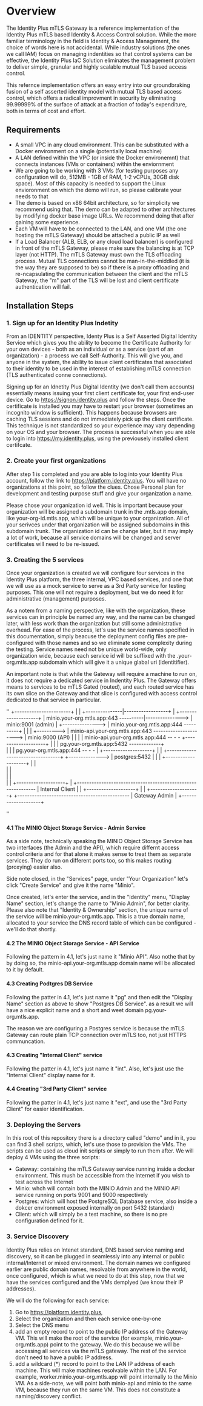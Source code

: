 # Overview
The Identity Plus mTLS Gateway is a reference implementation of the Identity Plus mTLS based Identity & Access Control solution. While the more familiar terminology in the field is Identity & Access Management, the choice of words here is not accidental. While industry solutions (the ones we call IAM) focus on managing indentities so that control systems can be effective, the Identity Plus IaC Solution eliminates the management problem to deliver simple, granular and highly scalable mutual TLS based access control.

This refernce implementation offers an easy entry into our groundbraking fusion of a self asserted identity model with mutual TLS based access control, which offers a radical improvment in security by eliminating 99.99999% of the surface of attack at a fraction of today's expenditure, both in terms of cost and effort.

## Requirements

- A small VPC in any cloud environment. This can be substituted with a Docker environment on a single (potentially local machine)
- A LAN defined within the VPC (or inside the Docker environemnt) that connects instances (VMs or containers) within the enviornment
- We are going to be working with 3 VMs (for testing purposes any configuration will do, 512MB - 1GB of RAM, 1-2 vCPUs, 30GB disk space). Most of this capacity is needed to support the Linux envioronment on which the demo will run, so please calibrate your needs to that
- The demo is based on x86 64bit architecture, so for simplicity we recommend using that. The demo can be adapted to other architectures by modifying docker base image URLs. We recommend doing that after gaining some experience.
- Each VM will have to be connected to the LAN, and one VM (the one hosting the mTLS Gateway) should be attached a public IP as well
- If a Load Balancer (ALB, ELB, or any cloud load balancer) is configured in front of the mTLS Gateway, please make sure the balancing is at TCP layer (not HTTP). The mTLS Gateway must own the TLS offloading process. Mutual TLS connections cannot be man-in-the-middled (it is the way they are supposed to be) so if there is a proxy offloading and re-ncapsulating the communication between the client and the mTLS Gateway, the "m" part of the TLS will be lost and client certificate authentication will fail.

## Installation Steps

### 1. Sign up for an Identity Plus Indetity

From an IDENTITY perspective, Identy Plus is a Self Asserted Digital Identity Service which gives you the ability to become the Certificate Authority for your own devices - both as an individual or as a service (part of an organization) - a process we call Self-Authority. This will give you, and anyone in the system, the ability to issue client certificates that associated to their identity to be used in the interest of establishing mTLS connection (TLS authenticated conne connections). 

Signing up for an Idnetity Plus Digital Identity (we don't call them accounts) essentially means issuing your first client certificate for, your first end-user device. Go to https://signon.identity.plus and follow the steps. Once the certificate is installed you may have to restart your browser (sometimes an incognito window is sufficient). This happens because browsers are caching TLS sessions and do not immediately pick up the client certificate. This technique is not standardized so your experience may vary depending on your OS and your browser. The process is successful when you are able to login into https://my.identity.plus, using the previousely installed client certifcate.

### 2. Create your first organizations

After step 1 is completed and you are able to log into your Identity Plus account, follow the link to https://platform.identity.plus. You will have no organizations at this point, so follow the clues. Chose Personal plan for development and testing purpose stuff and give your organization a name.

Please chose your organization id well. This is important because your organization will be assigned a subdomain trunk in the .mtls.app domain, like your-org-id.mtls.app, which will be unique to your organization. All of your serivces under that organization will be assigned subdomains in this subdomain trunk. The organization id can be change later, but it may imply a lot of work, because all service domains will be changed and server certificates will need to be re-issued.

### 3. Creating the 5 services

Once your organization is created we will configure four services in the Identity Plus platform, the three internal, VPC based services, and one that we will use as a mock service to serve as a 3rd Party service for testing purposes. This one will not require a deployment, but we do need it for administrative (management) purposes.

As a notem from a naming perspective, like with the organization, these services can in principle be named any way, and the name can be changed later, with less work than the organization but still some administrative overhead. For ease of the process, let's use the service names specified in this documentation, simply beacuse the deployment config files are pre-configured with those names and so we eliminate some complexity during the testing. Service names need not be unique world-wide, only organization wide, because each service id will be suffixed with the .your-org.mtls.app subdomain which will give it a unique glabal uri (identitifier).

An important note is that while the Gateway will require a machine to run on, it does not require a dedicated service in Indentity Plus. The Gateway offers means to services to be mTLS Gated (routed), and each routed service has its own slice on the Gateway and that slice is configured with access control dedicated to that service in particular. 

''
                                      +-----------------------+
                                      |                       |
                      +---------------|------------------+    |                  +--------------------+
                      | minio.your-org.mtls.app:443 ----------|--------------->  | minio:9001 (admin) |
   +--------------->  | minio.your-org.mtls.app:444 ----------+                  |                    |
   |     +--------->  | minio-api.your-org.mtls.app:443 ---------------------->  | minio:9000 (API)   |
   |     |            | minio-api.your-org.mtls.app:444 -- -  -                  +--------------------+
   |     |            | pg.your-org.mtls.app:5432 -------------+      
   |     |            | pg.your-org.mtls.app:444 -- -  -       |                 +--------------------+
   |     |            +----------------------------------+     +-------------->  | postgres:5432      |
   |     |                                                                       +--------------------+
   |     |                                                        
   |     |                                                                       
   |     |                          
   |     |                                                              +--------------------+
   |     +------------------------------------------------------------- | Internal Client    |
   |                                                                    +--------------------+
   |
   |                                               +--------------------+
   +---------------------------------------------- | Gateway Admin      |
                                                   +--------------------+

''

#### 4.1 The MINIO Object Storage Service - Admin Service

As a side note, technically speaking the MINIO Object Storage Service has two interfaces (the Admin and the API), which require differnt access control criteria and for that alone it makes sense to treat them as separate services. They do run on different ports too, so this makes routing (proxying) easier also.  

Side note closed, in the "Services" page, under "Your Organization" let's click "Create Service" and give it the name "Minio".

Once created, let's enter the service, and in the "Identity" menu, "Display Name" section, let's change the name to "Minio Admin", for better clarity. Please also note that "Identity & Ownership" section, the unique name of the service will be minio.your-org.mtls.app. This is a true domain name, allocated to your service the DNS record table of which can be configured - we'll do that shortly.

#### 4.2 The MINIO Object Storage Service - API Service

Following the pattern in 4.1, let's just name it "Minio API". Also nothe that by by doing so, the minio-api.your-org.mtls.app domain name will be allocated to it by default.

#### 4.3 Creating Podtgres DB Service

Following the patter in 4.1, let's just name it "pg" and then edit the "Display Name" section as above to show "Postgres DB Service". as a result we will have a nice explicit name and a short and weet domain pg.your-org.mtls.app.

The reason we are configuring a Postgres service is because the mTLS Gateway can route plain TCP connection over mTLS too, not just HTTPS communcation.

#### 4.3 Creating "Internal Client" service

Following the patter in 4.1, let's just name it "int". Also, let's just use the "Internal Client" display name for it.

#### 4.4 Creating "3rd Party Client" service

Following the patter in 4.1, let's just name it "ext", and use the "3rd Party Client" for easier identification.

### 3. Deploying the Servers

In this root of this repository there is a directory called "demo" and in it, you can find 3 shell scripts, which, let's use those to provision the VMs. The scripts can be used as cloud init scripts or simply to run them after. We will deploy 4 VMs using the three scripts:

* Gateway: containing the mTLS Gateway service running inside a docker environment. This mush be accessible from the Internet if you wish to test across the Internet
* Minio: whch will contain both the MINIO Admin and the MINIO API service running on ports 9001 and 9000 respectively
* Postgres: which will host the PostgreSQL Database service, also inside a dokcer environment exposed internally on port 5432 (standard)
* Client: which will simply be a test machine, so there is no pre configuration defined for it.

### 3. Service Discovery

Identity Plus relies on Intenet standard, DNS based service naming and discovery, so it can be plugged in seamlessly into any internal or public internal/Internet or mixed environment. The domain names we configured earlier are public domain names, resolvable from anywhere in the world, once configured, which is what we need to do at this step, now that we have the services configured and the VMs demplyed (we know their IP addresses).

We will do the following for each service:

1. Go to https://platform.identity.plus,
2. Select the organization and then each service one-by-one
3. Select the DNS menu
4. add an empty record to point to the public IP address of the Gateway VM. This will make the root of the service (for example, minio.your-org.mtls.app) point to the gateway. We do this because we will be accessing all services via the mTLS gateway. The rest of the service don't need to have a public IP address.
5. add a wildcard (*) record to point to the LAN IP address of each machine. This will make machines resolvable within the LAN. For example, worker.minio.your-org.mtls.app will point internally to the Minio VM. As a side-note, we will point both minio-api and minio to the same VM, because they run on the same VM. This does not constitute a naming/discovery conflict.



